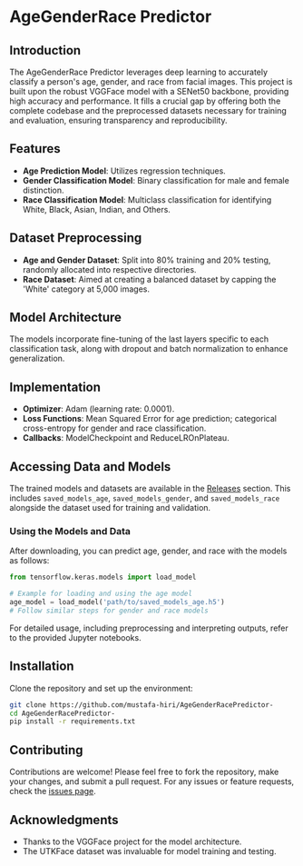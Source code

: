 # AgeGenderRace Predictor

## Introduction
The AgeGenderRace Predictor leverages deep learning to accurately classify a person's age, gender, and race from facial images. This project is built upon the robust VGGFace model with a SENet50 backbone, providing high accuracy and performance. It fills a crucial gap by offering both the complete codebase and the preprocessed datasets necessary for training and evaluation, ensuring transparency and reproducibility.

## Features
- **Age Prediction Model**: Utilizes regression techniques.
- **Gender Classification Model**: Binary classification for male and female distinction.
- **Race Classification Model**: Multiclass classification for identifying White, Black, Asian, Indian, and Others.

## Dataset Preprocessing
- **Age and Gender Dataset**: Split into 80% training and 20% testing, randomly allocated into respective directories.
- **Race Dataset**: Aimed at creating a balanced dataset by capping the 'White' category at 5,000 images.

## Model Architecture
The models incorporate fine-tuning of the last layers specific to each classification task, along with dropout and batch normalization to enhance generalization.

## Implementation
- **Optimizer**: Adam (learning rate: 0.0001).
- **Loss Functions**: Mean Squared Error for age prediction; categorical cross-entropy for gender and race classification.
- **Callbacks**: ModelCheckpoint and ReduceLROnPlateau.

## Accessing Data and Models
The trained models and datasets are available in the [Releases](https://github.com/mustafa-hiri/AgeGenderRacePredictor-/releases/tag/AgeGenderRace) section. This includes `saved_models_age`, `saved_models_gender`, and `saved_models_race` alongside the dataset used for training and validation.

### Using the Models and Data
After downloading, you can predict age, gender, and race with the models as follows:
```python
from tensorflow.keras.models import load_model

# Example for loading and using the age model
age_model = load_model('path/to/saved_models_age.h5')
# Follow similar steps for gender and race models
```
For detailed usage, including preprocessing and interpreting outputs, refer to the provided Jupyter notebooks.

## Installation
Clone the repository and set up the environment:
```bash
git clone https://github.com/mustafa-hiri/AgeGenderRacePredictor-
cd AgeGenderRacePredictor-
pip install -r requirements.txt
```

## Contributing
Contributions are welcome! Please feel free to fork the repository, make your changes, and submit a pull request. For any issues or feature requests, check the [issues page](https://github.com/mustafa-hiri/AgeGenderRacePredictor-/issues).

## Acknowledgments
- Thanks to the VGGFace project for the model architecture.
- The UTKFace dataset was invaluable for model training and testing.
